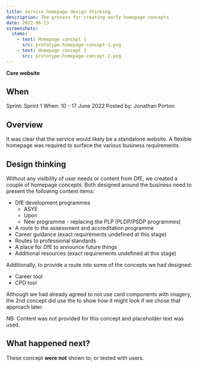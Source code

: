 ```yaml
---
title: Service homepage design thinking
description: The process for creating early homepage concepts
date: 2022-06-13
screenshots:
  items:
    - text: Homepage concept 1
      src: prototype-homepage-concept-1.png
    - text: Homepage concept 2
      src: prototype-homepage-concept-2.png
---
```


<strong class="govuk-tag govuk-tag--turquoise">Core website</strong>

## When
Sprint: Sprint 1
When: 10 - 17 June 2022
Posted by: Jonathan Porton

## Overview
It was clear that the service would likely be a standalone website. A flexible homepage was required to surface the various business requirements.

## Design thinking
Without any visibility of user needs or content from DfE, we created a couple of homepage concepts. Both designed around the business need to present the following content items:

- DfE development programmes
  - ASYE
  - Upon
  - New programme - replacing the PLP (PLDP/PSDP programmes)
- A route to the assessment and accreditation programme
- Career guidance (exact requirements undefined at this stage)
- Routes to professional standards
- A place for DfE to announce future things
- Additional resources (exact requirements undefined at this stage)

Additionally, to provide a route into some of the concepts we had designed:

- Career tool
- CPD tool

Although we had already agreed to not use card components with imagery, the 2nd concept did use the to show how it might look if we chose that approach later.

NB: Content was not provided for this concept and placeholder text was used.

## What happened next?
These concept **were not** shown to, or tested with users.

